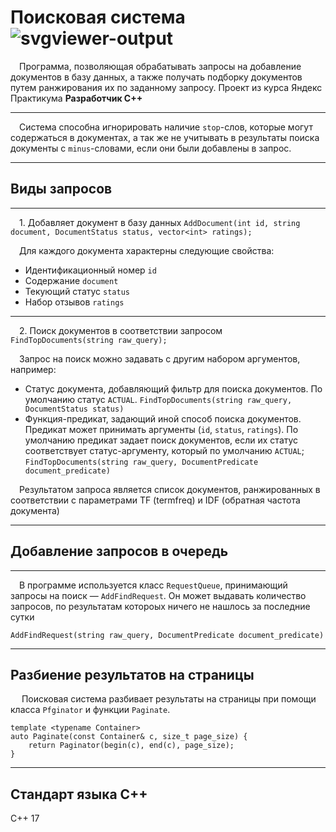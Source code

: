 # Поисковая система ![svgviewer-output](https://github.com/artndx/search-server/assets/142813897/ff2c29f2-61b0-4569-911b-9b0efc5b37e5)

&emsp;Программа, позволяющая обрабатывать запросы на добавление документов в базу данных, а также получать подборку документов путем ранжирования их по заданному запросу. Проект из курса Яндекс Практикума **Разработчик C++** 

---

&emsp;Система способна игнорировать наличие ```stop```-слов, которые могут содержаться в документах, а так же не учитывать в результаты поиска документы с ```minus```-словами, если они были добавлены в запрос.

---

## Виды запросов

---


&emsp;1. Добавляет документ в базу данных
```AddDocument(int id, string document, DocumentStatus status, vector<int> ratings);```

&emsp;Для каждого документа характерны следующие свойства:
- Идентификационный номер ```id```
- Содержание ```document```
- Текующий статус ```status```
- Набор отзывов ```ratings```

---

&emsp;2. Поиск документов в соответствии запросом
```FindTopDocuments(string raw_query); ```

&emsp;Запрос на поиск можно задавать с другим набором аргументов, например:

- Статус документа, добавляющий фильтр для поиска документов. По умолчанию статус ```ACTUAL```.
```FindTopDocuments(string raw_query, DocumentStatus status)```
- Функция-предикат, задающий иной способ поиска документов. Предикат может принимать аргументы (```id```, ```status```, ```ratings```). По умолчанию предикат задает поиск документов, если их статус соответствует статус-аргументу, который по умолчанию ```ACTUAL```;
```FindTopDocuments(string raw_query, DocumentPredicate document_predicate)```
 
&emsp;Результатом запроса является список документов, ранжированных в соответствии с параметрами TF (termfreq) и IDF (обратная частота документа)

---

## Добавление запросов в очередь

---

&emsp;В программе используется класс ```RequestQueue```, принимающий запросы на поиск — ```AddFindRequest```. Он может выдавать количество запросов, по результатам котороых ничего не нашлось за последние сутки
 
 ```AddFindRequest(string raw_query, DocumentPredicate document_predicate)```
 
 ---
 
## Разбиение результатов на страницы
 
&emsp; Поисковая система разбивает результаты на страницы при помощи класса ```Pfginator``` и функции ```Paginate```.

```
template <typename Container>
auto Paginate(const Container& c, size_t page_size) {
    return Paginator(begin(c), end(c), page_size);
} 
```

---

## Стандарт языка C++

C++ 17


 
